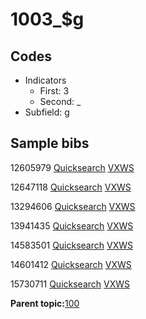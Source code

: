 # 1003\_$g

## Codes

-   Indicators
    -   First: 3
    -   Second: \_
-   Subfield: g

## Sample bibs

12605979 [Quicksearch](https://search.library.yale.edu/catalog/12605979) [VXWS](http://prodorbis.library.yale.edu:7014/vxws/GetHoldingsService?bibId=12605979)

12647118 [Quicksearch](https://search.library.yale.edu/catalog/12647118) [VXWS](http://prodorbis.library.yale.edu:7014/vxws/GetHoldingsService?bibId=12647118)

13294606 [Quicksearch](https://search.library.yale.edu/catalog/13294606) [VXWS](http://prodorbis.library.yale.edu:7014/vxws/GetHoldingsService?bibId=13294606)

13941435 [Quicksearch](https://search.library.yale.edu/catalog/13941435) [VXWS](http://prodorbis.library.yale.edu:7014/vxws/GetHoldingsService?bibId=13941435)

14583501 [Quicksearch](https://search.library.yale.edu/catalog/14583501) [VXWS](http://prodorbis.library.yale.edu:7014/vxws/GetHoldingsService?bibId=14583501)

14601412 [Quicksearch](https://search.library.yale.edu/catalog/14601412) [VXWS](http://prodorbis.library.yale.edu:7014/vxws/GetHoldingsService?bibId=14601412)

15730711 [Quicksearch](https://search.library.yale.edu/catalog/15730711) [VXWS](http://prodorbis.library.yale.edu:7014/vxws/GetHoldingsService?bibId=15730711)

**Parent topic:**[100](../../tags/100/100.md)

